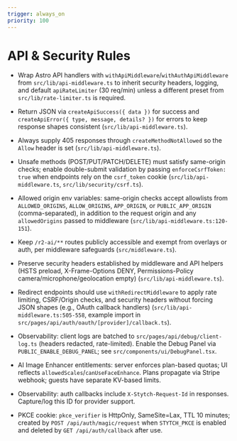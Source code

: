 ```yaml
---
trigger: always_on
priority: 100
---
```


# API & Security Rules

- Wrap Astro API handlers with `withApiMiddleware`/`withAuthApiMiddleware` from `src/lib/api-middleware.ts` to inherit security headers, logging, and default `apiRateLimiter` (30 req/min) unless a different preset from `src/lib/rate-limiter.ts` is required.
- Return JSON via `createApiSuccess({ data })` for success and `createApiError({ type, message, details? })` for errors to keep response shapes consistent (`src/lib/api-middleware.ts`).
- Always supply 405 responses through `createMethodNotAllowed` so the `Allow` header is set (`src/lib/api-middleware.ts`).
- Unsafe methods (POST/PUT/PATCH/DELETE) must satisfy same-origin checks; enable double-submit validation by passing `enforceCsrfToken: true` when endpoints rely on the `csrf_token` cookie (`src/lib/api-middleware.ts`, `src/lib/security/csrf.ts`).

- Allowed origin env variables: same-origin checks accept allowlists from `ALLOWED_ORIGINS`, `ALLOW_ORIGINS`, `APP_ORIGIN`, or `PUBLIC_APP_ORIGIN` (comma-separated), in addition to the request origin and any `allowedOrigins` passed to middleware (`src/lib/api-middleware.ts:120-151`).
- Keep `/r2-ai/**` routes publicly accessible and exempt from overlays or auth, per middleware safeguards (`src/middleware.ts`).
- Preserve security headers established by middleware and API helpers (HSTS preload, X-Frame-Options DENY, Permissions-Policy camera/microphone/geolocation empty) (`src/lib/api-middleware.ts`).

- Redirect endpoints should use `withRedirectMiddleware` to apply rate limiting, CSRF/Origin checks, and security headers without forcing JSON shapes (e.g., OAuth callback handlers) (`src/lib/api-middleware.ts:505-558`, example import in `src/pages/api/auth/oauth/[provider]/callback.ts`).
- Observability: client logs are batched to `src/pages/api/debug/client-log.ts` (headers redacted, rate-limited). Enable the Debug Panel via `PUBLIC_ENABLE_DEBUG_PANEL`; see `src/components/ui/DebugPanel.tsx`.
- AI Image Enhancer entitlements: server enforces plan-based quotas; UI reflects `allowedScales`/`canUseFaceEnhance`. Plans propagate via Stripe webhook; guests have separate KV-based limits.
- Observability: auth callbacks include `X-Stytch-Request-Id` in responses. Capture/log this ID for provider support.
- PKCE cookie: `pkce_verifier` is HttpOnly, SameSite=Lax, TTL 10 minutes; created by `POST /api/auth/magic/request` when `STYTCH_PKCE` is enabled and deleted by `GET /api/auth/callback` after use.
